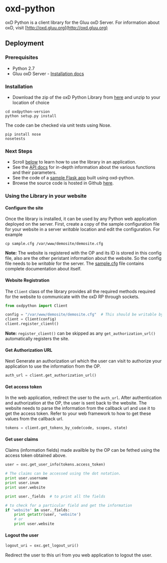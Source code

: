 # oxd-python
oxD Python is a client library for the Gluu oxD Server. For information about oxD, visit [http://oxd.gluu.org](http://oxd.gluu.org)

## Deployment

### Prerequisites

* Python 2.7
* Gluu oxD Server - [Installation docs](https://www.gluu.org/docs-oxd/oxdserver/install/)

### Installation
* Download the zip of the oxD Python Library from [here](https://github.com/GluuFederation/oxd-python/releases) and unzip to your location of choice

```
cd oxdpython-version
python setup.py install
```

The code can be checked via unit tests using Nose.
```
pip install nose
nosetests
```

### Next Steps

* Scroll [below](#using-the-library-in-your-website) to learn how to use the library in an application.
* See the [API docs](https://oxd.gluu.org/api-docs/oxd-python/2.4.4) for in-depth information about the various functions and their parameters.
* See the code of a [sample Flask app](https://github.com/GluuFederation/oxd-python/tree/master/demosite) built using oxd-python.
* Browse the source code is hosted in Github [here](https://github.com/GluuFederation/oxd-python).

### Using the Library in your website

#### Configure the site

Once the library is installed, it can be used by any Python web application deployed on the server. First, create a copy of the sample configuration file for your website in a server *writable* location and edit the configuration. For example

```
cp sample.cfg /var/www/demosite/demosite.cfg
```

**Note:** The website is registered with the OP and its ID is stored in this config file, also are the other peristant information about the website. So the config file needs to be *writable* for the server. The [sample.cfg](https://github.com/GluuFederation/oxd-python/blob/master/sample.cfg) file contains complete documentation about itself.

#### Website Registration

The `Client` class of the library provides all the required methods required for the website to communicate with the oxD RP through sockets.

```python
from oxdpython import Client

config = "/var/www/demosite/demosite.cfg"  # This should be writable by the server
client = Client(config)
client.register_client()
```

**Note:** `register_client()` can be skipped as any `get_authorization_url()` automatically registers the site.

#### Get Authorization URL

Next Generate an authorization url which the user can visit to authorize your application to use the information from the OP.

```python
auth_url = client.get_authorization_url()
```

#### Get access token

In the web application, redirect the user to the `auth_url`. After authentication and authorization at the OP, the user is sent back to the website. The website needs to parse the information from the callback url and use it to get the access token. Refer to your web framework to how to get these values from the callback url.

```python
tokens = client.get_tokens_by_code(code, scopes, state)
```

#### Get user claims

Claims (information fields) made availble by the OP can be fethed using the access token obtained above.

```python
user = oxc.get_user_info(tokens.access_token)

# The claims can be accessed using the dot notation.
print user.username
print user.inum
print user.website

print user._fields  # to print all the fields

# to check for a particular field and get the information
if 'website' in user._fields:
    print getattr(user, 'website')
    # or
    print user.website
```

#### Logout the user

```python
logout_uri = oxc.get_logout_uri()
```
Redirect the user to this uri from you web application to logout the user.
